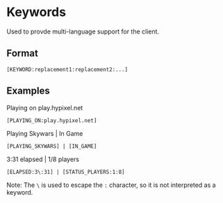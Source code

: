 # Keywords

Used to provde multi-language support for the client.

## Format

```
[KEYWORD:replacement1:replacement2:...]
```

## Examples

Playing on play.hypixel.net 

```
[PLAYING_ON:play.hypixel.net]
```

Playing Skywars | In Game

```
[PLAYING_SKYWARS] | [IN_GAME]
```

3:31 elapsed | 1/8 players

```
[ELAPSED:3\:31] | [STATUS_PLAYERS:1:8]
```
Note: The `\` is used to escape the `:` character, so it is not interpreted as a keyword.

